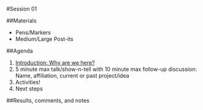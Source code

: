 #Session 01

##Materials
- Pens/Markers
- Medium/Large Post-its

##Agenda

1. [Introduction: Why are we here?](https://docs.google.com/presentation/d/1u6l3vvixphc4ORiZe5Ct0wWKfKmTHEAGFdPiBEv2BOY/edit?usp=sharing)
2. 5 minute max talk/show-n-tell with 10 minute max follow-up discussion: Name, affiliation, current or past project/idea
3. Activities!
4. Next steps

##Results, comments, and notes
